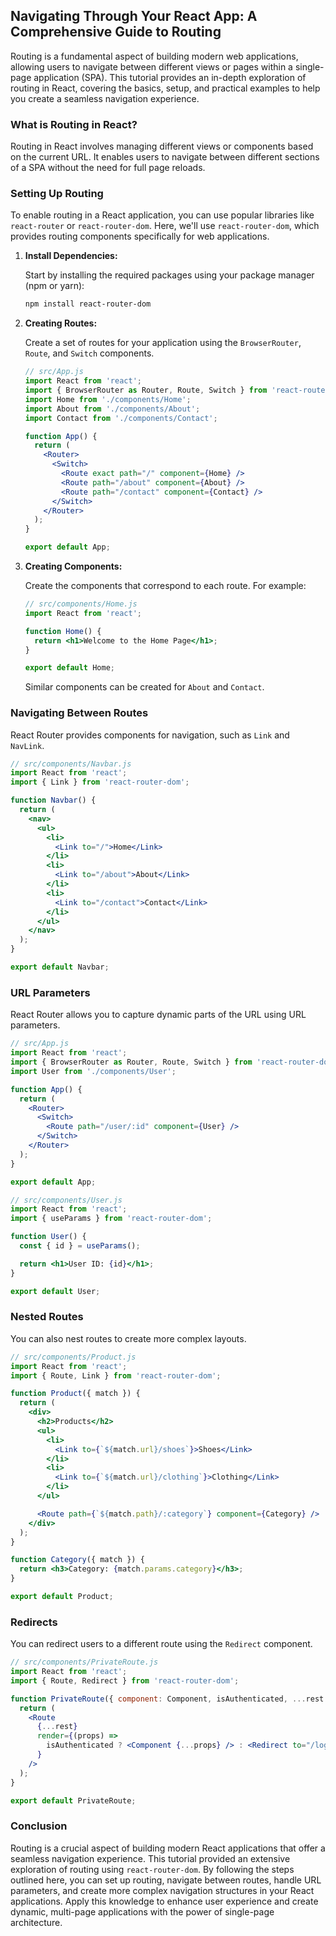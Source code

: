 ## Navigating Through Your React App: A Comprehensive Guide to Routing

Routing is a fundamental aspect of building modern web applications, allowing users to navigate between different views or pages within a single-page application (SPA). This tutorial provides an in-depth exploration of routing in React, covering the basics, setup, and practical examples to help you create a seamless navigation experience.

### What is Routing in React?

Routing in React involves managing different views or components based on the current URL. It enables users to navigate between different sections of a SPA without the need for full page reloads.

### Setting Up Routing

To enable routing in a React application, you can use popular libraries like `react-router` or `react-router-dom`. Here, we'll use `react-router-dom`, which provides routing components specifically for web applications.

1. **Install Dependencies:**

   Start by installing the required packages using your package manager (npm or yarn):

   ```bash
   npm install react-router-dom
   ```

2. **Creating Routes:**

   Create a set of routes for your application using the `BrowserRouter`, `Route`, and `Switch` components.

   ```jsx
   // src/App.js
   import React from 'react';
   import { BrowserRouter as Router, Route, Switch } from 'react-router-dom';
   import Home from './components/Home';
   import About from './components/About';
   import Contact from './components/Contact';

   function App() {
     return (
       <Router>
         <Switch>
           <Route exact path="/" component={Home} />
           <Route path="/about" component={About} />
           <Route path="/contact" component={Contact} />
         </Switch>
       </Router>
     );
   }

   export default App;
   ```

3. **Creating Components:**

   Create the components that correspond to each route. For example:

   ```jsx
   // src/components/Home.js
   import React from 'react';

   function Home() {
     return <h1>Welcome to the Home Page</h1>;
   }

   export default Home;
   ```

   Similar components can be created for `About` and `Contact`.

### Navigating Between Routes

React Router provides components for navigation, such as `Link` and `NavLink`.

```jsx
// src/components/Navbar.js
import React from 'react';
import { Link } from 'react-router-dom';

function Navbar() {
  return (
    <nav>
      <ul>
        <li>
          <Link to="/">Home</Link>
        </li>
        <li>
          <Link to="/about">About</Link>
        </li>
        <li>
          <Link to="/contact">Contact</Link>
        </li>
      </ul>
    </nav>
  );
}

export default Navbar;
```

### URL Parameters

React Router allows you to capture dynamic parts of the URL using URL parameters.

```jsx
// src/App.js
import React from 'react';
import { BrowserRouter as Router, Route, Switch } from 'react-router-dom';
import User from './components/User';

function App() {
  return (
    <Router>
      <Switch>
        <Route path="/user/:id" component={User} />
      </Switch>
    </Router>
  );
}

export default App;
```

```jsx
// src/components/User.js
import React from 'react';
import { useParams } from 'react-router-dom';

function User() {
  const { id } = useParams();

  return <h1>User ID: {id}</h1>;
}

export default User;
```

### Nested Routes

You can also nest routes to create more complex layouts.

```jsx
// src/components/Product.js
import React from 'react';
import { Route, Link } from 'react-router-dom';

function Product({ match }) {
  return (
    <div>
      <h2>Products</h2>
      <ul>
        <li>
          <Link to={`${match.url}/shoes`}>Shoes</Link>
        </li>
        <li>
          <Link to={`${match.url}/clothing`}>Clothing</Link>
        </li>
      </ul>

      <Route path={`${match.path}/:category`} component={Category} />
    </div>
  );
}

function Category({ match }) {
  return <h3>Category: {match.params.category}</h3>;
}

export default Product;
```

### Redirects

You can redirect users to a different route using the `Redirect` component.

```jsx
// src/components/PrivateRoute.js
import React from 'react';
import { Route, Redirect } from 'react-router-dom';

function PrivateRoute({ component: Component, isAuthenticated, ...rest }) {
  return (
    <Route
      {...rest}
      render={(props) =>
        isAuthenticated ? <Component {...props} /> : <Redirect to="/login" />
      }
    />
  );
}

export default PrivateRoute;
```

### Conclusion

Routing is a crucial aspect of building modern React applications that offer a seamless navigation experience. This tutorial provided an extensive exploration of routing using `react-router-dom`. By following the steps outlined here, you can set up routing, navigate between routes, handle URL parameters, and create more complex navigation structures in your React applications. Apply this knowledge to enhance user experience and create dynamic, multi-page applications with the power of single-page architecture.